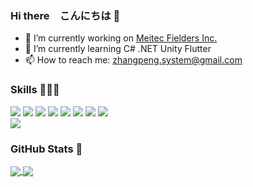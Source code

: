 ### Hi there　こんにちは 👋

- 🔭 I’m currently working on [Meitec Fielders Inc.](https://www.m-fielders.co.jp/)
- 🌱 I’m currently learning C# .NET Unity Flutter
- 📫 How to reach me: zhangpeng.system@gmail.com


### Skills 👨🏻‍💻 

<div>
  <img src="https://img.shields.io/badge/C-00599C?style=for-the-badge&logo=c&logoColor=white" />
  <img src="https://img.shields.io/badge/C%2B%2B-00599C?style=for-the-badge&logo=c%2B%2B&logoColor=white" />
  <img src="https://img.shields.io/badge/Java-ED8B00?style=for-the-badge&logo=java&logoColor=white" />
  <img src="https://img.shields.io/badge/JavaScript-323330?style=for-the-badge&logo=javascript&logoColor=F7DF1E" />
  <img src="https://img.shields.io/badge/HTML5-E34F26?style=for-the-badge&logo=html5&logoColor=white" />
  <img src="https://img.shields.io/badge/CSS3-1572B6?style=for-the-badge&logo=css3&logoColor=white" />
  <img src="https://img.shields.io/badge/Python-FFD43B?style=for-the-badge&logo=python&logoColor=blue" />
  <img src="https://img.shields.io/badge/Go-00ADD8?style=for-the-badge&logo=go&logoColor=white" />
</div>
<div>
  <img src="https://img.shields.io/badge/Hugo-FF4088?style=for-the-badge&logo=hugo&logoColor=white" />
  <imh src="https://img.shields.io/badge/Hexo-0E83CD?style=for-the-badge&logo=hexo&logoColor=white" />
</div>

### GitHub Stats  🌟 
<div>
  <a href="https://github.com/zhangpeng-system">
    <img align=center src="https://github-readme-stats.vercel.app/api?username=zhangpeng-system&show_icons=true&count_private=true&include_all_commits=true&hide_title=false"/>
  </a>
  <a href="https://github.com/zhangpeng-system">
    <img align=center src="https://github-readme-stats.vercel.app/api/top-langs/?username=zhangpeng-system&layout=compact&hide_title=false&card_width=350" />
  </a>
</div>
